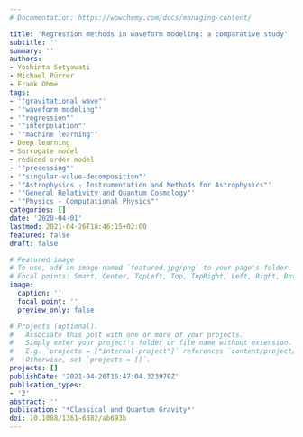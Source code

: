 ```yaml
---
# Documentation: https://wowchemy.com/docs/managing-content/

title: 'Regression methods in waveform modeling: a comparative study'
subtitle: ''
summary: ''
authors:
- Yoshinta Setyawati
- Michael Pürrer
- Frank Ohme
tags:
- '"gravitational wave"'
- '"waveform modeling"'
- '"regression"'
- '"interpolation"'
- '"machine learning"'
- Deep learning
- Surrogate model
- reduced order model
- '"precessing"'
- '"singular-value-decomposition"'
- '"Astrophysics - Instrumentation and Methods for Astrophysics"'
- '"General Relativity and Quantum Cosmology"'
- '"Physics - Computational Physics"'
categories: []
date: '2020-04-01'
lastmod: 2021-04-26T18:46:15+02:00
featured: false
draft: false

# Featured image
# To use, add an image named `featured.jpg/png` to your page's folder.
# Focal points: Smart, Center, TopLeft, Top, TopRight, Left, Right, BottomLeft, Bottom, BottomRight.
image:
  caption: ''
  focal_point: ''
  preview_only: false

# Projects (optional).
#   Associate this post with one or more of your projects.
#   Simply enter your project's folder or file name without extension.
#   E.g. `projects = ["internal-project"]` references `content/project/deep-learning/index.md`.
#   Otherwise, set `projects = []`.
projects: []
publishDate: '2021-04-26T16:47:04.323970Z'
publication_types:
- '2'
abstract: ''
publication: '*Classical and Quantum Gravity*'
doi: 10.1088/1361-6382/ab693b
---
```

